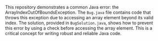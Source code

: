 This repository demonstrates a common Java error: the ArrayIndexOutOfBoundsException. The `Bug.java` file contains code that throws this exception due to accessing an array element beyond its valid index.  The solution, provided in `BugSolution.java`, shows how to prevent this error by using a check before accessing the array element. This is a critical concept for writing robust and reliable Java code.